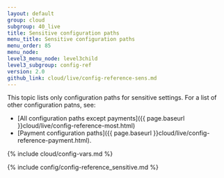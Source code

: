 ```yaml
---
layout: default
group: cloud
subgroup: 40_live
title: Sensitive configuration paths
menu_title: Sensitive configuration paths
menu_order: 85
menu_node: 
level3_menu_node: level3child
level3_subgroup: config-ref
version: 2.0
github_link: cloud/live/config-reference-sens.md
---
```


This topic lists only configuration paths for sensitive settings. For a list of other configuration patns, see:

*	[All configuration paths except payments]({{ page.baseurl }}cloud/live/config-reference-most.html)
*	[Payment configuration paths]({{ page.baseurl }}cloud/live/config-reference-payment.html).

{% include cloud/config-vars.md %}

{% include config/config-reference_sensitive.md %}
